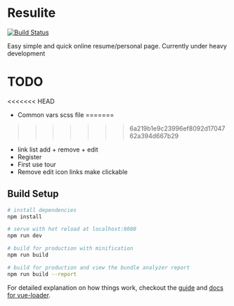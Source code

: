 # Resulite

[![Build Status](https://travis-ci.org/NickolasBoyer/resulite.svg?branch=master)](https://travis-ci.org/NickolasBoyer/resulite)

Easy simple and quick online resume/personal page. Currently under heavy development

# TODO

<<<<<<< HEAD
- Common vars scss file
=======
>>>>>>> 6a219b1e9c23996ef8092d1704762a394d667b29
- link list add + remove + edit
- Register
- First use tour
- Remove edit icon links make clickable

## Build Setup

``` bash
# install dependencies
npm install

# serve with hot reload at localhost:8080
npm run dev

# build for production with minification
npm run build

# build for production and view the bundle analyzer report
npm run build --report
```

For detailed explanation on how things work, checkout the [guide](http://vuejs-templates.github.io/webpack/) and [docs for vue-loader](http://vuejs.github.io/vue-loader).
